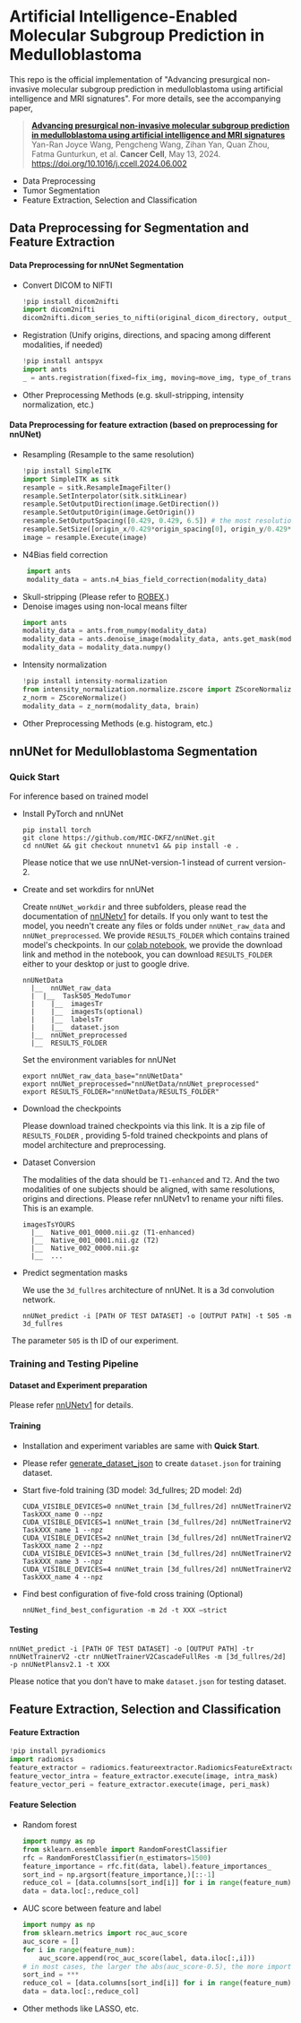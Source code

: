 # Artificial Intelligence-Enabled Molecular Subgroup Prediction in Medulloblastoma
This repo is the official implementation of "Advancing presurgical non-invasive molecular subgroup prediction in medulloblastoma using artificial intelligence and MRI signatures". For more details, see the accompanying paper,

> [**Advancing presurgical non-invasive molecular subgroup prediction in medulloblastoma using artificial intelligence and MRI signatures**](https://www.cell.com/cancer-cell/fulltext/S1535-6108(24)00227-7)<br/>
  Yan-Ran Joyce Wang, Pengcheng Wang, Zihan Yan, Quan Zhou, Fatma Gunturkun, et al. <b>Cancer Cell</b>, May 13, 2024. https://doi.org/10.1016/j.ccell.2024.06.002

- Data Preprocessing
- Tumor Segmentation
- Feature Extraction, Selection and Classification

## Data Preprocessing for Segmentation and Feature Extraction

#### Data Preprocessing for nnUNet Segmentation

- Convert DICOM to NIFTI
  ```python
  !pip install dicom2nifti
  import dicom2nifti
  dicom2nifti.dicom_series_to_nifti(original_dicom_directory, output_file, reorient_nifti=True)
  ```
- Registration (Unify origins, directions, and spacing among different modalities, if needed)
  ```python
  !pip install antspyx
  import ants
  _ = ants.registration(fixed=fix_img, moving=move_img, type_of_transform='SyN')
  ```
- Other Preprocessing Methods (e.g. skull-stripping, intensity normalization, etc.)

#### Data Preprocessing for feature extraction (based on preprocessing for nnUNet)

- Resampling (Resample to the same resolution)
  ```python
  !pip install SimpleITK
  import SimpleITK as sitk
  resample = sitk.ResampleImageFilter()
  resample.SetInterpolator(sitk.sitkLinear)
  resample.SetOutputDirection(image.GetDirection())
  resample.SetOutputOrigin(image.GetOrigin())
  resample.SetOutputSpacing([0.429, 0.429, 6.5]) # the most resolution of the dataset
  resample.SetSize([origin_x/0.429*origin_spacing[0], origin_y/0.429*origin_spacing[1], origin_z/6.5*origin_spacing[2]])
  image = resample.Execute(image)
  ```
- N4Bias field correction
  ```python
   import ants
   modality_data = ants.n4_bias_field_correction(modality_data)
  ```
- Skull-stripping (Please refer to [ROBEX](https://www.nitrc.org/projects/robex).)
- Denoise images using non-local means filter
  ```python
  import ants
  modality_data = ants.from_numpy(modality_data)
  modality_data = ants.denoise_image(modality_data, ants.get_mask(modality_data))
  modality_data = modality_data.numpy()
  ```
- Intensity normalization
  ```python
  !pip install intensity-normalization
  from intensity_normalization.normalize.zscore import ZScoreNormalize
  z_norm = ZScoreNormalize()
  modality_data = z_norm(modality_data, brain)
  ```
- Other Preprocessing Methods (e.g. histogram, etc.)

## nnUNet for Medulloblastoma Segmentation

### Quick Start

For inference based on trained model

- Install PyTorch and nnUNet

  ```shell
  pip install torch
  git clone https://github.com/MIC-DKFZ/nnUNet.git
  cd nnUNet && git checkout nnunetv1 && pip install -e .
  ```

  Please notice that we use nnUNet-version-1 instead of current version-2.

- Create and set workdirs for nnUNet

  Create `nnUNet_workdir` and three subfolders, please read the documentation
  of [nnUNetv1](https://github.com/MIC-DKFZ/nnUNet/tree/nnunetv1) for details. If you only want to test the model, you
  needn't create any files or folds under `nnUNet_raw_data` and `nnUNet_preprocessed`. We provide `RESULTS_FOLDER` which
  contains trained model's checkpoints. In our [colab notebook](https://colab.research.google.com/drive/1FoBDfPAeU_PH22VQyn-vrUED_bHM5Vpc?usp=sharing![image](https://github.com/MedAI-Brain/MB_AI/assets/148333553/2a2fa14f-ab6b-4e82-9c77-8059da06ee77)
), we provide the download link and method in the notebook, you can download `RESULTS_FOLDER` either to your desktop or just to google drive.

  ```shell
  nnUNetData
  	|__  nnUNet_raw_data
  	|  |__  Task505_MedoTumor
  	|    |__  imagesTr
  	|    |__  imagesTs(optional)
  	|    |__  labelsTr
  	|    |__  dataset.json
  	|__  nnUNet_preprocessed
  	|__  RESULTS_FOLDER
  ```

  Set the environment variables for nnUNet

  ```shell
  export nnUNet_raw_data_base="nnUNetData"
  export nnUNet_preprocessed="nnUNetData/nnUNet_preprocessed"
  export RESULTS_FOLDER="nnUNetData/RESULTS_FOLDER"
  ```

- Download the checkpoints

  Please download trained checkpoints via this link. It is a zip file of `RESULTS_FOLDER` , providing 5-fold trained
  checkpoints and plans of model architecture and preprocessing.

- Dataset Conversion

  The modalities of the data should be `T1-enhanced` and `T2`. And the two modalities of one subjects should be aligned,
  with same resolutions, origins and directions. Please refer nnUNetv1 to rename your nifti files. This is an example.

  ```shell
  imagesTsYOURS
  	|__  Native_001_0000.nii.gz (T1-enhanced)
  	|__  Native_001_0001.nii.gz (T2)
  	|__  Native_002_0000.nii.gz
  	|__  ...
  ```

- Predict segmentation masks

  We use the `3d_fullres` architecture of nnUNet. It is a 3d convolution network.

  ```shell
  nnUNet_predict -i [PATH OF TEST DATASET] -o [OUTPUT PATH] -t 505 -m 3d_fullres
  ```

​ The parameter `505` is th ID of our experiment.

### Training and Testing Pipeline

#### Dataset and Experiment preparation

Please refer [nnUNetv1](https://github.com/MIC-DKFZ/nnUNet/tree/nnunetv1) for details.

#### Training

- Installation and experiment variables are same with **Quick Start**.

- Please
  refer [generate_dataset_json](https://github.com/MIC-DKFZ/nnUNet/blob/nnunetv1/nnunet/dataset_conversion/utils.py) to
  create `dataset.json` for training dataset.

- Start five-fold training (3D model: 3d_fullres; 2D model: 2d)

  ```shell
  CUDA_VISIBLE_DEVICES=0 nnUNet_train [3d_fullres/2d] nnUNetTrainerV2 TaskXXX_name 0 --npz
  CUDA_VISIBLE_DEVICES=1 nnUNet_train [3d_fullres/2d] nnUNetTrainerV2 TaskXXX_name 1 --npz
  CUDA_VISIBLE_DEVICES=2 nnUNet_train [3d_fullres/2d] nnUNetTrainerV2 TaskXXX_name 2 --npz
  CUDA_VISIBLE_DEVICES=3 nnUNet_train [3d_fullres/2d] nnUNetTrainerV2 TaskXXX_name 3 --npz
  CUDA_VISIBLE_DEVICES=4 nnUNet_train [3d_fullres/2d] nnUNetTrainerV2 TaskXXX_name 4 --npz
  ```

- Find best configuration of five-fold cross training (Optional)

  ```shell
  nnUNet_find_best_configuration -m 2d -t XXX –strict
  ```

#### Testing

```shell
nnUNet_predict -i [PATH OF TEST DATASET] -o [OUTPUT PATH] -tr nnUNetTrainerV2 -ctr nnUNetTrainerV2CascadeFullRes -m [3d_fullres/2d] -p nnUNetPlansv2.1 -t XXX
```

Please notice that you don't have to make `dataset.json` for testing dataset.

## Feature Extraction, Selection and Classification

#### Feature Extraction
```python
!pip install pyradiomics
import radiomics
feature_extractor = radiomics.featureextractor.RadiomicsFeatureExtractor()
feature_vector_intra = feature_extractor.execute(image, intra_mask)
feature_vector_peri = feature_extractor.execute(image, peri_mask)
```

#### Feature Selection
- Random forest
  ```python
  import numpy as np
  from sklearn.ensemble import RandomForestClassifier
  rfc = RandomForestClassifier(n_estimators=1500)
  feature_importance = rfc.fit(data, label).feature_importances_
  sort_ind = np.argsort(feature_importance,)[::-1]
  reduce_col = [data.columns[sort_ind[i]] for i in range(feature_num)]
  data = data.loc[:,reduce_col]
  ```
- AUC score between feature and label
  ```python
  import numpy as np
  from sklearn.metrics import roc_auc_score
  auc_score = []
  for i in range(feature_num):
      auc_score.append(roc_auc_score(label, data.iloc[:,i]))
  # in most cases, the larger the abs(auc_score-0.5), the more important the feature
  sort_ind = ***
  reduce_col = [data.columns[sort_ind[i]] for i in range(feature_num)]
  data = data.loc[:,reduce_col]
  ```
- Other methods like LASSO, etc.
